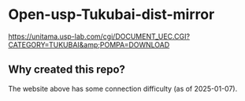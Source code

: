# Open-usp-Tukubai-dist-mirror
https://unitama.usp-lab.com/cgi/DOCUMENT_UEC.CGI?CATEGORY=TUKUBAI&amp;POMPA=DOWNLOAD

## Why created this repo?
The website above has some connection difficulty (as of 2025-01-07).
